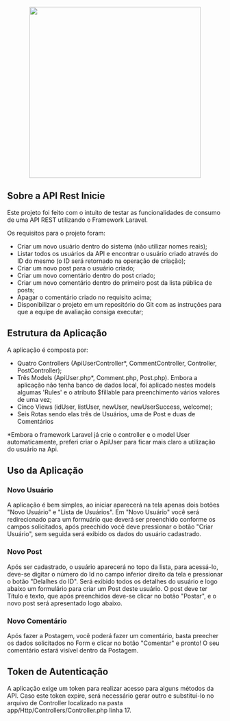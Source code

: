 <p align="center"><a href="https://inicie.digital" target="_blank"><img src="https://inicie.digital/wp-content/uploads/2022/03/inicie_logo-03-1536x623.png" width="400"></a></p>



## Sobre a API Rest Inicie

Este projeto foi feito com o intuito de testar as funcionalidades de consumo de uma API REST utilizando o Framework Laravel.

Os requisitos para o projeto foram:
- Criar um novo usuário dentro do sistema (não utilizar nomes reais);
- Listar todos os usuários da API e encontrar o usuário criado através do ID do mesmo (o ID será retornado na operação de criação);
- Criar um novo post para o usuário criado;
- Criar um novo comentário dentro do post criado;
- Criar um novo comentário dentro do primeiro post da lista pública de posts;
- Apagar o comentário criado no requisito acima;
- Disponibilizar o projeto em um repositório do Git com as instruções para que a equipe de avaliação consiga executar;


## Estrutura da Aplicação
A aplicação é composta por:
- Quatro Controllers (ApiUserController*, CommentController, Controller, PostController);
- Três Models (ApiUser.php*, Comment.php, Post.php). Embora a aplicação não tenha banco de dados local, foi aplicado nestes models algumas 'Rules' e o atributo $fillable para preenchimento vários valores de uma vez;
- Cinco Views (idUser, listUser, newUser, newUserSuccess, welcome);
- Seis Rotas sendo elas três de Usuários, uma de Post e duas de Comentários

*Embora o framework Laravel já crie o controller e o model User automaticamente, preferi criar o ApiUser para ficar mais claro a utilização do usuário na Api.

## Uso da Aplicação
### Novo Usuário
A aplicação é bem simples, ao iniciar aparecerá na tela apenas dois botões "Novo Usuário" e "Lista de Usuários".
Em "Novo Usuário" você será redirecionado para um formuário que deverá ser preenchido conforme os campos solicitados, após preechido você deve pressionar o botão "Criar Usuário", sem seguida será exibido os dados do usuário cadastrado. 

### Novo Post
Após ser cadastrado, o usuário aparecerá no topo da lista, para acessá-lo, deve-se digitar o número do Id no campo inferior direito da tela e pressionar o botão "Delalhes do ID".
Será exibido todos os detalhes do usuário e logo abaixo um formulário para criar um Post deste usuário. O post deve ter Título e texto, que após preenchidos deve-se clicar no botão "Postar", e o novo post será apresentado logo abaixo.


### Novo Comentário
Após fazer a Postagem, você poderá fazer um comentário, basta preecher os dados solicitados no Form e clicar no botão "Comentar" e pronto! O seu comentário estará visível dentro da Postagem.

## Token de Autenticação
A aplicação exige um token para realizar acesso para alguns métodos da API. Caso este token expire, será necessário gerar outro e substituí-lo no arquivo de Controller localizado na pasta app/Http/Controllers/Controller.php linha 17.

